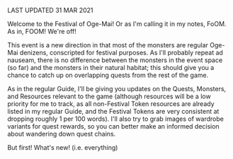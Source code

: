 LAST UPDATED 31 MAR 2021

Welcome to the Festival of Oge-Mai! Or as I'm calling it in my notes, FoOM. As in, FOOM! We're off!

This event is a new direction in that most of the monsters are regular Oge-Mai denizens, conscripted for festival purposes. As I'll probably repeat ad nauseam, there is no difference between the monsters in the event space (so far) and the monsters in their natural habitat; this should give you a chance to catch up on overlapping quests from the rest of the game.

As in the regular Guide, I'll be giving you updates on the Quests, Monsters, and Resources relevant to the game (although resources will be a low priority for me to track, as all non-Festival Token resources are already listed in my regular Guide, and the Festival Tokens are very consistent at dropping roughly 1 per 100 words). I'll also try to grab images of wardrobe variants for quest rewards, so you can better make an informed decision about wandering down quest chains.

But first! What's new! (i.e. everything)